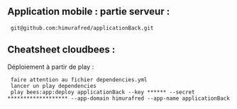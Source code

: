## Application mobile : partie serveur :

     git@github.com:himurafred/applicationBack.git


## Cheatsheet cloudbees :

Déploiement à partir de play :
     
     faire attention au fichier dependencies.yml
     lancer un play dependencies
     play bees:app:deploy applicationBack --key ****** --secret ******************* --app-domain himurafred --app-name applicationBack
